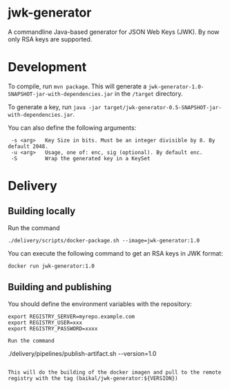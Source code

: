 # jwk-generator
A commandline Java-based generator for JSON Web Keys (JWK). By now only RSA keys are supported.

# Development

To compile, run `mvn package`. This will generate a `jwk-generator-1.0-SNAPSHOT-jar-with-dependencies.jar` in the `/target` directory.

To generate a key, run `java -jar target/jwk-generator-0.5-SNAPSHOT-jar-with-dependencies.jar`. 

You can also define the following arguments:

```
 -s <arg>   Key Size in bits. Must be an integer divisible by 8. By default 2048.
 -u <arg>   Usage, one of: enc, sig (optional). By default enc.
 -S         Wrap the generated key in a KeySet
```

# Delivery

## Building locally

Run the command 
```
./delivery/scripts/docker-package.sh --image=jwk-generator:1.0
```

You can execute the following command to get an RSA keys in JWK format:

```
docker run jwk-generator:1.0
```

## Building and publishing

You should define the environment variables with the repository:
```
export REGISTRY_SERVER=myrepo.example.com
export REGISTRY_USER=xxx
export REGISTRY_PASSWORD=xxxx

Run the command 
```
./delivery/pipelines/publish-artifact.sh --version=1.0
```

This will do the building of the docker imagen and pull to the remote registry with the tag (baikal/jwk-generator:${VERSION})
